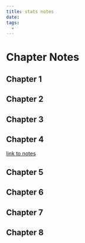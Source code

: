 ```yaml
---
title: stats notes
date:
tags:
  - 
---
```

# Chapter Notes

## Chapter 1

## Chapter 2

## Chapter 3

## Chapter 4
[link to notes](https://www.josiahvanderkin.com/media/chapter4notes.pdf)
## Chapter 5

## Chapter 6

## Chapter 7

## Chapter 8
